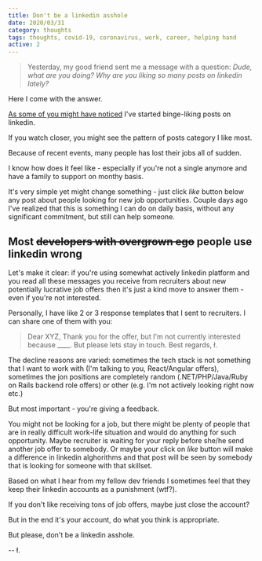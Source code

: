 ```yaml
---
title: Don't be a linkedin asshole
date: 2020/03/31
category: thoughts
tags: thoughts, covid-19, coronavirus, work, career, helping hand
active: 2
---
```


> Yesterday, my good friend sent me a message with a question: *Dude, what are you doing? Why are you liking so many posts on linkedin lately?*

Here I come with the answer.

[As some of you might have noticed](https://www.linkedin.com/in/lukaszkups/detail/recent-activity/) I've started binge-liking posts on linkedin.

If you watch closer, you might see the pattern of posts category I like most.

Because of recent events, many people has lost their jobs all of sudden.

I know how does it feel like - especially if you're not a single anymore and have a family to support on monthy basis.

It's very simple yet might change something - just click *like* button below any post about people looking for new job opportunities. Couple days ago I've realized that this is something I can do on daily basis, without any significant commitment, but still can help someone.

## Most <strike>developers with overgrown ego</strike> people use linkedin wrong

Let's make it clear: if you're using somewhat actively linkedin platform and you read all these messages you receive from recruiters about new potentially lucrative job offers then it's just a kind move to answer them - even if you're not interested.

Personally, I have like 2 or 3 response templates that I sent to recruiters. I can share one of them with you:

> Dear XYZ,
> Thank you for the offer, but I'm not currently interested because ____. But please lets stay in touch.
> Best regards,
> ł.

The decline reasons are varied: sometimes the tech stack is not something that I want to work with (I'm talking to you, React/Angular offers), sometimes the jon positions are completely random (.NET/PHP/Java/Ruby on Rails backend role offers) or other (e.g. I'm not actively looking right now etc.)

But most important - you're giving a feedback.

You might not be looking for a job, but there might be plenty of people that are in really difficult work-life situation and would do anything for such opportunity. Maybe recruiter is waiting for your reply before she/he send another job offer to somebody. Or maybe your click on *like* button will make a difference in linkedin alghorithms and that post will be seen by somebody that is looking for someone with that skillset.

Based on what I hear from my fellow dev friends I sometimes feel that they keep their linkedin accounts as a punishment (wtf?).

If you don't like receiving tons of job offers, maybe just close the account?

But in the end it's your account, do what you think is appropriate.

But please, don't be a linkedin asshole.

-- ł.
